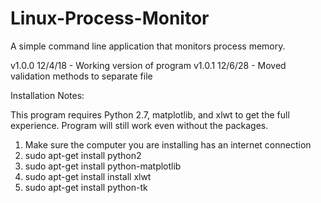 # Linux-Process-Monitor
A simple command line application that monitors process memory.

v1.0.0 12/4/18 - Working version of program
v1.0.1 12/6/28 - Moved validation methods to separate file


Installation Notes:

This program requires Python 2.7, matplotlib, and xlwt to get the full experience. Program will still work even
without the packages.

1. Make sure the computer you are installing has an internet connection
2. sudo apt-get install python2 
3. sudo apt-get install python-matplotlib 
4. sudo apt-get install install xlwt
5. sudo apt-get install python-tk

